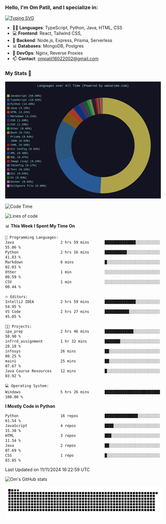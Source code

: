 <h3>Hello, I'm Om Patil, and I specialize in:</h3>

[![Typing SVG](https://readme-typing-svg.demolab.com?font=Fira+Code&pause=1000&color=00F7F6&width=435&lines=Full+Stack+Developer;Node.js+Backend+Developer;React+Frontend+Developer)](https://git.io/typing-svg)

<ul>
  <li>👨‍💻 <strong>Languages</strong>: TypeScript, Python, Java, HTML, CSS</li>
  <li>💻 <strong>Frontend</strong>: React, Tailwind CSS,  </li>
  <li>🦄 <strong>Backend</strong>: Node.js, Express, Prisma, Serverless </li>
  <li>📊 <strong>Databases</strong>: MongoDB, Postgres</li>
  <li>🚀 <strong>DevOps</strong>: Nginx, Reverse Proxies</li>
  <li>📫 <strong>Contact</strong>: <a href="mailto:ompatil16022002@gmail.com">ompatil16022002@gmail.com</a></li>
</ul>


<h3>My Stats 💯</h3>

<img src="wakatime-stats.svg" alt="Wakatime Stats" width="600"/>

<!--  [![Top Langs](https://github-readme-stats.vercel.app/api/top-langs/?username=9OmP&layout=compact&theme=radical)](https://github.com/anuraghazra/github-readme-stats) -->

<!--START_SECTION:waka-->
![Code Time](http://img.shields.io/badge/Code%20Time-96%20hrs%2030%20mins-blue)

![Lines of code](https://img.shields.io/badge/From%20Hello%20World%20I%27ve%20Written-1.5%20million%20lines%20of%20code-blue)

📊 **This Week I Spent My Time On** 

```text
💬 Programming Languages: 
Java                     2 hrs 59 mins       ██████████████░░░░░░░░░░░   55.06 % 
Python                   2 hrs 16 mins       ██████████░░░░░░░░░░░░░░░   41.83 % 
Markdown                 6 mins              █░░░░░░░░░░░░░░░░░░░░░░░░   02.03 % 
Other                    1 min               ░░░░░░░░░░░░░░░░░░░░░░░░░   00.59 % 
CSV                      1 min               ░░░░░░░░░░░░░░░░░░░░░░░░░   00.44 % 

🔥 Editors: 
IntelliJ IDEA            2 hrs 59 mins       ██████████████░░░░░░░░░░░   54.95 % 
VS Code                  2 hrs 27 mins       ███████████░░░░░░░░░░░░░░   45.05 % 

🐱‍💻 Projects: 
ipa_prep                 2 hrs 46 mins       █████████████░░░░░░░░░░░░   50.90 % 
infrrd_assignment        1 hr 32 mins        ███████░░░░░░░░░░░░░░░░░░   28.18 % 
infosys                  26 mins             ██░░░░░░░░░░░░░░░░░░░░░░░   08.25 % 
maini                    25 mins             ██░░░░░░░░░░░░░░░░░░░░░░░   07.67 % 
Java Course Resources    12 mins             █░░░░░░░░░░░░░░░░░░░░░░░░   03.92 % 

💻 Operating System: 
Windows                  5 hrs 26 mins       █████████████████████████   100.00 % 
```

**I Mostly Code in Python** 

```text
Python                   16 repos            ███████████████░░░░░░░░░░   61.54 % 
JavaScript               4 repos             ████░░░░░░░░░░░░░░░░░░░░░   15.38 % 
HTML                     3 repos             ███░░░░░░░░░░░░░░░░░░░░░░   11.54 % 
Java                     2 repos             ██░░░░░░░░░░░░░░░░░░░░░░░   07.69 % 
CSS                      1 repo              █░░░░░░░░░░░░░░░░░░░░░░░░   03.85 % 
```




 Last Updated on 11/11/2024 16:22:59 UTC
<!--END_SECTION:waka-->

![Om's GitHub stats](https://github-readme-stats.vercel.app/api?username=9OmP&show_icons=true&theme=radical)

![snake gif](https://github.com/9OmP/9OmP/blob/output/github-contribution-grid-snake-dark.svg)


